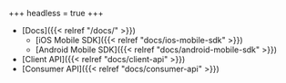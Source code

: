 +++
headless = true
+++

- [Docs]({{< relref "/docs/" >}})
  - [iOS Mobile SDK]({{< relref "docs/ios-mobile-sdk" >}})
  - [Android Mobile SDK]({{< relref "docs/android-mobile-sdk" >}})
- [Client API]({{< relref "docs/client-api" >}})
- [Consumer API]({{< relref "docs/consumer-api" >}})

